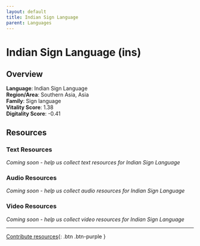 ```yaml
---
layout: default
title: Indian Sign Language
parent: Languages
---
```


# Indian Sign Language (ins)

## Overview

**Language**: Indian Sign Language  
**Region/Area**: Southern Asia, Asia  
**Family**: Sign language  
**Vitality Score**: 1.38  
**Digitality Score**: -0.41  

## Resources

### Text Resources
*Coming soon - help us collect text resources for Indian Sign Language*

### Audio Resources
*Coming soon - help us collect audio resources for Indian Sign Language*

### Video Resources
*Coming soon - help us collect video resources for Indian Sign Language*

---

[Contribute resources](https://fairtrain.github.io/){: .btn .btn-purple }
